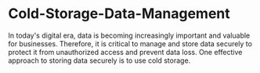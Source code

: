 # Cold-Storage-Data-Management
In today's digital era, data is becoming increasingly important and valuable for businesses. Therefore, it is critical to manage and store data securely to protect it from unauthorized access and prevent data loss. One effective approach to storing data securely is to use cold storage.
